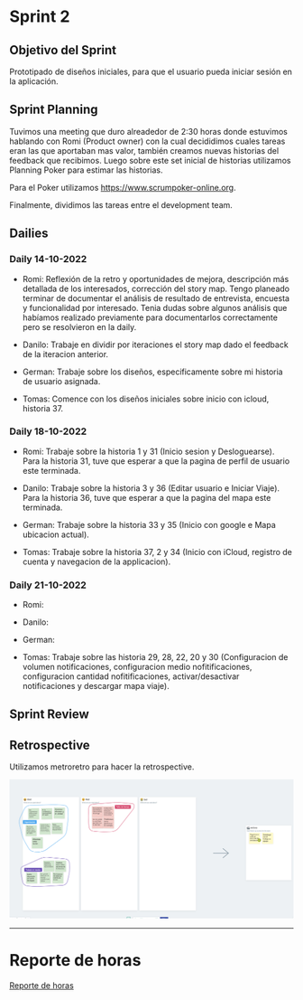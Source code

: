# Sprint 2

## Objetivo del Sprint

Prototipado de diseños iniciales, para que el usuario pueda iniciar sesión en la aplicación.

## Sprint Planning

Tuvimos una meeting que duro alreadedor de 2:30 horas donde estuvimos hablando con Romi (Product owner)
con la cual decididimos cuales tareas eran las que aportaban mas valor, también creamos nuevas historias del feedback que
recibimos.
Luego sobre este set inicial de historias utilizamos Planning Poker para estimar las historias.

Para el Poker utilizamos https://www.scrumpoker-online.org.

Finalmente, dividimos las tareas entre el development team.

## Dailies

### Daily 14-10-2022

- Romi: Reflexión de la retro y oportunidades de mejora, descripción más detallada de los interesados, corrección del story map.
Tengo planeado terminar de documentar el análisis de resultado de entrevista, encuesta y funcionalidad por interesado. Tenia dudas sobre algunos análisis que habíamos realizado previamente para documentarlos correctamente pero se resolvieron en la daily.

- Danilo: Trabaje en dividir por iteraciones el story map dado el feedback de la iteracion anterior.

- German: Trabaje sobre los diseños, especificamente sobre mi historia de usuario asignada.

- Tomas: Comence con los diseños iniciales sobre inicio con icloud, historia 37.

### Daily 18-10-2022

- Romi: Trabaje sobre la historia 1 y 31 (Inicio sesion y Desloguearse). Para la historia 31, tuve que esperar a que la pagina de perfil de usuario este terminada.

- Danilo: Trabaje sobre la historia 3 y 36 (Editar usuario e Iniciar Viaje). Para la historia 36, tuve que esperar a que la pagina del mapa este terminada.

- German: Trabaje sobre la historia 33 y 35 (Inicio con google e Mapa ubicacion actual).

- Tomas: Trabaje sobre la historia 37, 2 y 34 (Inicio con iCloud, registro de cuenta y navegacion de la applicacion).

### Daily 21-10-2022

- Romi:

- Danilo: 

- German: 

- Tomas: Trabaje sobre las historia 29, 28, 22, 20 y 30 (Configuracion de volumen notificaciones, configuracion medio nofitificaciones, configuracion cantidad nofitificaciones, activar/desactivar notificaciones y descargar mapa viaje).

## Sprint Review



## Retrospective

Utilizamos metroretro para hacer la retrospective.

![Retrospective](./assets/retro1.png)

<hr>

# Reporte de horas

[Reporte de horas](https://docs.google.com/spreadsheets/d/1Kh862NqWlY94nU2gIDmNjZJNJ3PDnCxO8ejniM3c5-s/edit?usp=sharing)


